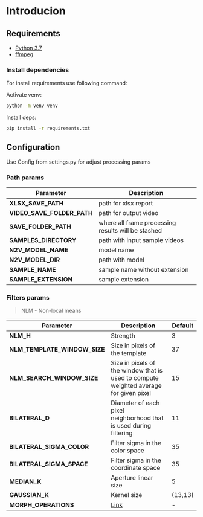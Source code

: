 # Introducion

## Requirements

- [Python 3.7](https://www.python.org/downloads/release/python-379/)
- [ffmpeg](https://ffmpeg.org/)

### Install dependencies

For install requirements use following command:

Activate venv:

```bash
python -m venv venv
```

Install deps:

```bash
pip install -r requirements.txt
```

## Configuration

Use Config from settings.py for adjust processing params

### Path params

|Parameter|Description|
|---------|-----------|
|**XLSX_SAVE_PATH**|path for xlsx report|
|**VIDEO_SAVE_FOLDER_PATH**| path for output video|
|**SAVE_FOLDER_PATH**|where all frame processing results will be stashed|
|**SAMPLES_DIRECTORY**|path with input sample videos|
|**N2V_MODEL_NAME**|model name|
|**N2V_MODEL_DIR**|path with model|
|**SAMPLE_NAME**|sample name without extension|
|**SAMPLE_EXTENSION**|sample extension|

### Filters params

> NLM - Non-local means

|Parameter|Description|Default|
|---------|-----------|-------|
|**NLM_H**|Strength|3|
|**NLM_TEMPLATE_WINDOW_SIZE**|Size in pixels of the template|37|
|**NLM_SEARCH_WINDOW_SIZE**|Size in pixels of the window that is used to compute weighted average for given pixel|15|
|**BILATERAL_D**|Diameter of each pixel neighborhood that is used during filtering|11|
|**BILATERAL_SIGMA_COLOR**|Filter sigma in the color space|35|
|**BILATERAL_SIGMA_SPACE**|Filter sigma in the coordinate space|35|
|**MEDIAN_K**|Aperture linear size|5|
|**GAUSSIAN_K**|Kernel size|(13,13)|
|**MORPH_OPERATIONS**|[Link](https://docs.opencv.org/4.x/d9/d61/tutorial_py_morphological_ops.html)|-|
